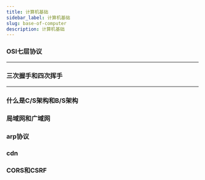 ```yaml
---
title: 计算机基础
sidebar_label: 计算机基础
slug: base-of-computer
description: 计算机基础
---
```


### OSI七层协议

---

### 三次握手和四次挥手

---

### 什么是C/S架构和B/S架构

### 局域网和广域网

### arp协议

### cdn

### CORS和CSRF




